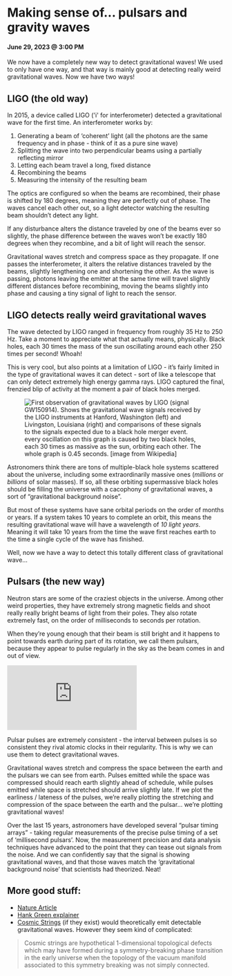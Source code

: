 # Making sense of... pulsars and gravity waves
#### June 29, 2023 @ 3:00 PM

We now have a completely new way to detect gravitational waves! We used to only have one way, and that way is mainly good at detecting really weird gravitational waves. Now we have two ways!

## LIGO (the old way)

In 2015, a device called LIGO ('i' for interferometer) detected a gravitational wave for the first time. An interferometer works by:

1. Generating a beam of ‘coherent’ light (all the photons are the same frequency and in phase - think of it as a pure sine wave)
2. Splitting the wave into two perpendicular beams using a partially reflecting mirror
3. Letting each beam travel a long, fixed distance
4. Recombining the beams
5. Measuring the intensity of the resulting beam

The optics are configured so when the beams are recombined, their phase is shifted by 180 degrees, meaning they are perfectly out of phase. The waves cancel each other out, so a light detector watching the resulting beam shouldn’t detect any light.

If any disturbance alters the distance traveled by one of the beams ever so slightly, the phase difference between the waves won’t be exactly 180 degrees when they recombine, and a bit of light will reach the sensor.

Gravitational waves stretch and compress space as they propagate. If one passes the interferometer, it alters the relative distances traveled by the beams, slightly lengthening one and shortening the other. As the wave is passing, photons leaving the emitter at the same time will travel slightly different distances before recombining, moving the beams slightly into phase and causing a tiny signal of light to reach the sensor.

## LIGO detects really weird gravitational waves

The wave detected by LIGO ranged in frequency from roughly 35 Hz to 250 Hz. Take a moment to appreciate what that actually means, physically. Black holes, each 30 times the mass of the sun oscillating around each other 250 times per second! Whoah!

This is very cool, but also points at a limitation of LIGO - it’s fairly limited in the type of gravitational waves it can detect - sort of like a telescope that can only detect extremely high energy gamma rays. LIGO captured the final, frenzied blip of activity at the moment a pair of black holes merged.


<figure>
    <img src="https://upload.wikimedia.org/wikipedia/commons/thumb/d/db/LIGO_measurement_of_gravitational_waves.svg/1280px-LIGO_measurement_of_gravitational_waves.svg.png"
         alt="First observation of gravitational waves by LIGO (signal GW150914). Shows the gravitational wave signals received by the LIGO instruments at Hanford, Washington (left) and Livingston, Louisiana (right) and comparisons of these signals to the signals expected due to a black hole merger event.">
    <figcaption>every oscillation on this graph is caused by two black holes, each 30 times as massive as the sun, orbiting each other. The whole graph is 0.45 seconds. [image from Wikipedia]</figcaption>
</figure>

Astronomers think there are tons of multiple-black hole systems scattered about the universe, including some extraordinarily massive ones (*millions* or *billions* of solar masses). If so, all these orbiting supermassive black holes should be filling the universe with a cacophony of gravitational waves, a sort of “gravitational background noise”.

But most of these systems have sane orbital periods on the order of months or years. If a system takes 10 years to complete an orbit, this means the resulting gravitational wave will have a wavelength of *10 light years*. Meaning it will take 10 years from the time the wave first reaches earth to the time a single cycle of the wave has finished.

Well, now we have a way to detect this totally different class of gravitational wave…

## Pulsars (the new way)

Neutron stars are some of the craziest objects in the universe. Among other weird properties, they have extremely strong magnetic fields and shoot really really bright beams of light from their poles. They also rotate extremely fast, on the order of milliseconds to seconds per rotation.

When they’re young enough that their beam is still bright and it happens to point towards earth during part of its rotation, we call them pulsars, because they appear to pulse regularly in the sky as the beam comes in and out of view.

<div class="youtube-video-outer">
    <div class="youtube-video-wrapper">
        <iframe class="youtube-video" src="https://www.youtube.com/embed/udFxKZRyQt4" title="YouTube video player" frameborder="0" allow="accelerometer; autoplay; clipboard-write; encrypted-media; gyroscope; picture-in-picture; web-share" allowfullscreen></iframe>
    </div>
</div>

Pulsar pulses are extremely consistent - the interval between pulses is so consistent they rival atomic clocks in their regularity. This is why we can use them to detect gravitational waves.

Gravitational waves stretch and compress the space between the earth and the pulsars we can see from earth. Pulses emitted while the space was compressed should reach earth slightly ahead of schedule, while pulses emitted while space is stretched should arrive slightly late. If we plot the earliness / lateness of the pulses, we’re really plotting the stretching and compression of the space between the earth and the pulsar… we’re plotting gravitational waves!

Over the last 15 years, astronomers have developed several “pulsar timing arrays” - taking regular measurements of the precise pulse timing of a set of ‘millisecond pulsars’. Now, the measurement precision and data analysis techniques have advanced to the point that they can tease out signals from the noise. And we can confidently say that the signal is showing gravitational waves, and that those waves match the ‘gravitational background noise’ that scientists had theorized. Neat!

## More good stuff:

- [Nature Article](https://www.nature.com/articles/d41586-023-02167-7)
- [Hank Green explainer](https://twitter.com/hankgreen/status/1673752025975394305)
- [Cosmic Strings](https://en.wikipedia.org/wiki/Cosmic_string) (if they exist) would theoretically emit detectable gravitational waves. However they seem kind of complicated:
 >Cosmic strings are hypothetical 1-dimensional topological defects which may have formed during a symmetry-breaking phase transition in the early universe when the topology of the vacuum manifold associated to this symmetry breaking was not simply connected.

